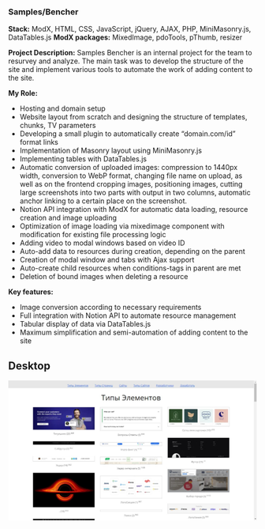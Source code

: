 ### Samples/Bencher

**Stack:** ModX, HTML, CSS, JavaScript, jQuery, AJAX, PHP, MiniMasonry.js, DataTables.js
**ModX packages:** MixedImage, pdoTools, pThumb, resizer

**Project Description:**
Samples Bencher is an internal project for the team to resurvey and analyze. The main task was to develop the structure of the site and implement various tools to automate the work of adding content to the site.

**My Role:**
- Hosting and domain setup
- Website layout from scratch and designing the structure of templates, chunks, TV parameters
- Developing a small plugin to automatically create “domain.com/id” format links
- Implementation of Masonry layout using MiniMasonry.js
- Implementing tables with DataTables.js
- Automatic conversion of uploaded images: compression to 1440px width, conversion to WebP format, changing file name on upload, as well as on the frontend cropping images, positioning images, cutting large screenshots into two parts with output in two columns, automatic anchor linking to a certain place on the screenshot.
- Notion API integration with ModX for automatic data loading, resource creation and image uploading
- Optimization of image loading via mixedimage component with modification for existing file processing logic
- Adding video to modal windows based on video ID
- Auto-add data to resources during creation, depending on the parent
- Creation of modal window and tabs with Ajax support
- Auto-create child resources when conditions-tags in parent are met
- Deletion of bound images when deleting a resource

**Key features:**
- Image conversion according to necessary requirements
- Full integration with Notion API to automate resource management
- Tabular display of data via DataTables.js
- Maximum simplification and semi-automation of adding content to the site

## Desktop
![desktop](./desktop.jpg)
